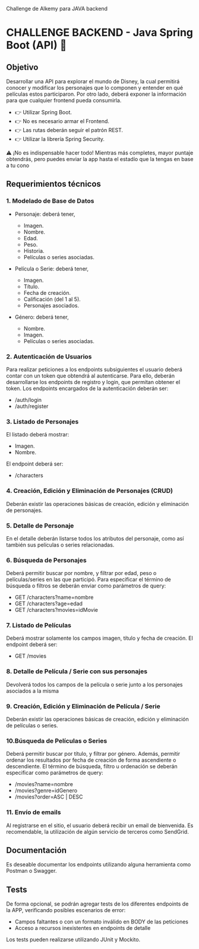 Challenge de Alkemy para JAVA backend

# CHALLENGE BACKEND - Java Spring Boot (API) 🚀

## Objetivo

Desarrollar una API para explorar el mundo de Disney, la cual permitirá conocer y modificar los
personajes que lo componen y entender en qué películas estos participaron. Por otro lado, deberá
exponer la información para que cualquier frontend pueda consumirla.
- 👉 Utilizar Spring Boot.
- 👉 No es necesario armar el Frontend.
- 👉 Las rutas deberán seguir el patrón REST.
- 👉 Utilizar la librería Spring Security.

⚠️ ¡No es indispensable hacer todo!
Mientras más completes, mayor puntaje obtendrás, pero puedes enviar la app hasta el estadío que la
tengas en base a tu cono

## Requerimientos técnicos
### 1. Modelado de Base de Datos
- Personaje: deberá tener,
  - Imagen.
  - Nombre.
  - Edad.
  - Peso.
  - Historia.
  - Películas o series asociadas.
  
- Película o Serie: deberá tener,
  - Imagen.
  - Título.
  - Fecha de creación.
  - Calificación (del 1 al 5).
  - Personajes asociados.
  
- Género: deberá tener,
  - Nombre.
  - Imagen.
  - Películas o series asociadas.

### 2. Autenticación de Usuarios
Para realizar peticiones a los endpoints subsiguientes el usuario deberá contar con un token que
obtendrá al autenticarse. Para ello, deberán desarrollarse los endpoints de registro y login, que
permitan obtener el token.
Los endpoints encargados de la autenticación deberán ser:
  - /auth/login
  - /auth/register

### 3. Listado de Personajes
El listado deberá mostrar:
  - Imagen.
  - Nombre.

El endpoint deberá ser:
  - /characters

### 4. Creación, Edición y Eliminación de Personajes (CRUD)
Deberán existir las operaciones básicas de creación, edición y eliminación de personajes.

### 5. Detalle de Personaje
En el detalle deberán listarse todos los atributos del personaje, como así también sus películas o
series relacionadas.

### 6. Búsqueda de Personajes
Deberá permitir buscar por nombre, y filtrar por edad, peso o películas/series en las que participó.
Para especificar el término de búsqueda o filtros se deberán enviar como parámetros de query:
- GET /characters?name=nombre
- GET /characters?age=edad
- GET /characters?movies=idMovie

### 7. Listado de Películas
Deberá mostrar solamente los campos imagen, título y fecha de creación.
El endpoint deberá ser:
- GET /movies

### 8. Detalle de Película / Serie con sus personajes
Devolverá todos los campos de la película o serie junto a los personajes asociados a la misma

### 9. Creación, Edición y Eliminación de Película / Serie
Deberán existir las operaciones básicas de creación, edición y eliminación de películas o series.

### 10.Búsqueda de Películas o Series
Deberá permitir buscar por título, y filtrar por género. Además, permitir ordenar los resultados por
fecha de creación de forma ascendiente o descendiente.
El término de búsqueda, filtro u ordenación se deberán especificar como parámetros de query:
- /movies?name=nombre
- /movies?genre=idGenero
- /movies?order=ASC | DESC

### 11. Envío de emails
Al registrarse en el sitio, el usuario deberá recibir un email de bienvenida. Es recomendable, la
utilización de algún servicio de terceros como SendGrid.

## Documentación

Es deseable documentar los endpoints utilizando alguna herramienta como Postman o
Swagger.

## Tests
De forma opcional, se podrán agregar tests de los diferentes endpoints de la APP, verificando
posibles escenarios de error:
  - Campos faltantes o con un formato inválido en BODY de las peticiones
  - Acceso a recursos inexistentes en endpoints de detalle

Los tests pueden realizarse utilizando JUnit y Mockito.
